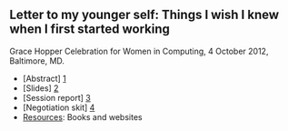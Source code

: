 Letter to my younger self: Things I wish I knew when I first started working
---

Grace Hopper Celebration for Women in Computing, 4 October 2012, Baltimore, MD.

  - [Abstract] [1]
  - [Slides] [2]
  - [Session report] [3]
  - [Negotiation skit] [4]
  - [Resources][4]: Books and websites

  [1]: http://gracehopper.org/2012/event/letter-to-my-younger-self-things-i-wish-i-knew-when-i-first-started-working/
  [2]: https://github.com/chiuki/ghc12-letter/blob/master/LetterToMyYoungerSelf.pdf?raw=true
  [3]: http://dynamicdoula.blogspot.com/2012/10/letter-to-my-younger-self-things-i-wish.html
  [4]: http://www.youtube.com/watch?v=RMnJoB9LT6A
  [5]: https://github.com/chiuki/ghc12-letter/wiki/Resources
